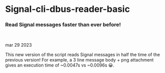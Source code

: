 # Signal-cli-dbus-reader-basic

### Read Signal messages faster than ever before!

<br>

mar 29 2023

This new version of the script reads Signal messages in half the time of the previous version! For example, a 3 line message body + png attachment gives an execution time of ~0.0047s vs ~0.0096s 😀.
